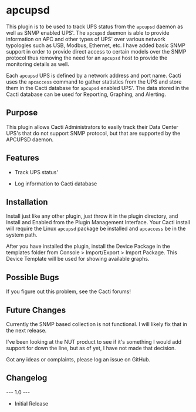# apcupsd

This plugin is to be used to track UPS status from the `apcupsd` daemon as 
well as SNMP enabled UPS'.  The `apcupsd` daemon is able to provide information 
on APC and other types of UPS' over various network typologies such as USB, 
Modbus, Ethernet, etc.  I have added basic SNMP support in order to provide
direct access to certain models over the SNMP protocol thus removing the need
for an `apcupsd` host to provide the monitoring details as well.

Each `apcupsd` UPS is defined by a network address and port name.  Cacti uses 
the `apcaccess` command to gather statistics from the UPS and store them 
in the Cacti database for `apcupsd` enabled UPS'.  The data stored in the
Cacti database can be used for Reporting, Graphing, and Alerting.

## Purpose

This plugin allows Cacti Administrators to easily track their Data Center
UPS's that do not support SNMP protocol, but that are supported by the
APCUPSD daemon.

## Features

* Track UPS status'

* Log information to Cacti database

## Installation

Install just like any other plugin, just throw it in the plugin directory, and
Install and Enabled from the Plugin Management Interface.  Your Cacti install
will require the Linux `apcupsd` package be installed and `apcaccess` be in the
system path.

After you have installed the plugin, install the Device Package in the 
templates folder from Console > Import/Export > Import Package.  This 
Device Template will be used for showing available graphs.

## Possible Bugs

If you figure out this problem, see the Cacti forums!

## Future Changes

Currently the SNMP based collection is not functional.  I will likely fix
that in the next release.

I've been looking at the NUT product to see if it's something I would add
support for down the line, but as of yet, I have not made that decision.

Got any ideas or complaints, please log an issue on GitHub.

## Changelog

--- 1.0 ---

* Initial Release
